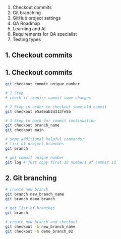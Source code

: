 1. Checkout commits
2. Git branching
3. GitHub project settings
4. QA Roadmap
5. Learning and AI
6. Requirements for QA specialist
7. Testing types

## 1. Checkout commits

## 1. Checkout commits
```bash
git checkout commit_unique_number 

# 1 Step
# check if require commit some changes

# 2 Step in order to checkout some old commit
git checkout e5a0eab2d312fe5b

# 3 Step to back for commit continuation
git checkout branch_name
git checkout main

# some additional helpful commands:
# list of project branches
git branch

# get commit unique number
git log # just copy first 10 numbers of commit id

```

## 2. Git branching
```bash
# create new branch
git branch new_branch_name
git branch demo_branch

# get list of branches
git branch

# create new branch and checkout
git checkout -b new_branch_name
git checkout -b demo_branch_02

```